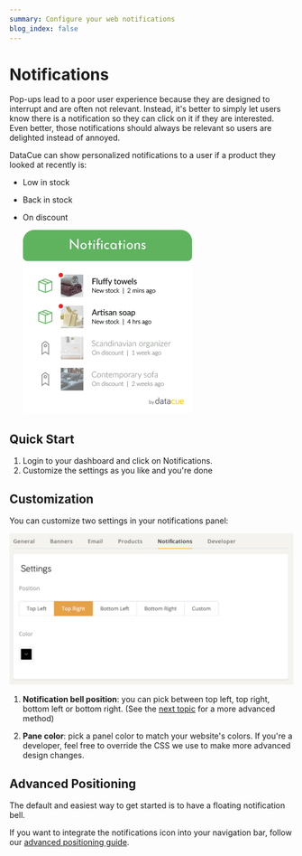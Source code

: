```yaml
---
summary: Configure your web notifications
blog_index: false
---
```


# Notifications

Pop-ups lead to a poor user experience because they are designed to interrupt and are often not relevant. Instead, it's better to simply let users know there is a notification so they can click on it if they are interested. Even better, those notifications should always be relevant so users are delighted instead of annoyed.

DataCue can show personalized notifications to a user if a product they looked at recently is:

- Low in stock
- Back in stock
- On discount

  ![Banner Sidebar](./images/notifications-widget.png)

## Quick Start

1. Login to your dashboard and click on Notifications.
2. Customize the settings as you like and you're done

## Customization

You can customize two settings in your notifications panel:

![Banner Settings](./images/notifications-settings.png)

1. **Notification bell position**: you can pick between top left, top right, bottom left or bottom right. (See the [next topic](#advanced-positioning) for a more advanced method)

2. **Pane color**: pick a panel color to match your website's colors. If you're a developer, feel free to override the CSS we use to make more advanced design changes.

## Advanced Positioning

The default and easiest way to get started is to have a floating notification bell.

If you want to integrate the notifications icon into your navigation bar, follow our [advanced positioning guide](/install/advanced.html#notifications-icon-positioning).
